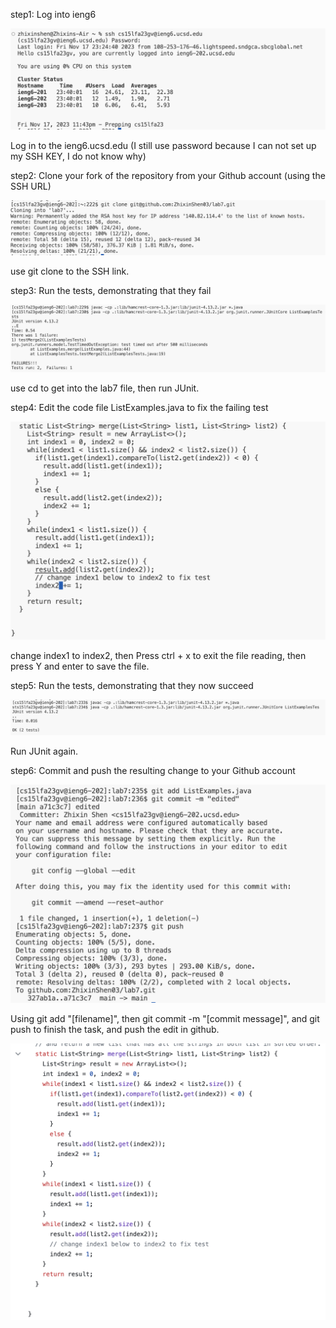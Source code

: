 step1: Log into ieng6

![Image](lab4-2.png)

Log in to the ieng6.ucsd.edu (I still use password because I can not set up my SSH KEY, I do not know why)

step2: Clone your fork of the repository from your Github account (using the SSH URL)

![Image](lab4-3.png)

use git clone to the SSH link.

step3: Run the tests, demonstrating that they fail

![Image](lab4-4.png)

use cd to get into the lab7 file, then run JUnit.

step4: Edit the code file ListExamples.java to fix the failing test

![Image](lab4-5.png)

change index1 to index2, then Press ctrl + x to exit the file reading, then press Y and enter to save the file.

step5: Run the tests, demonstrating that they now succeed

![Image](lab4-6.png)

Run JUnit again.

step6: Commit and push the resulting change to your Github account

![Image](lab4-7.png)

Using git add "[filename]", then git commit -m "[commit message]", and git push to finish the task, and push the edit in github.

![Image](lab4-8.png)

